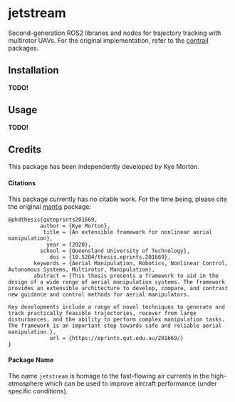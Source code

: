 # jetstream
Second-generation ROS2 libraries and nodes for trajectory tracking with multirotor UAVs. For the original implementation, refer to the [contrail](https://github.com/qutas/contrail) packages.

## Installation

**TODO!**

## Usage

**TODO!**

## Credits

This package has been independently developed by Kye Morton.

#### Citations

This package currently has no citable work. For the time being, please cite the original [mantis](https://github.com/pryre/mantis/) package:

```
@phdthesis{quteprints201669,
          author = {Kye Morton},
           title = {An extensible framework for nonlinear aerial manipulation},
            year = {2020},
          school = {Queensland University of Technology},
             doi = {10.5204/thesis.eprints.201669},
        keywords = {Aerial Manipulation, Robotics, Nonlinear Control, Autonomous Systems, Multirotor, Manipulation},
        abstract = {This thesis presents a framework to aid in the design of a wide range of aerial manipulation systems. The framework provides an extensible architecture to develop, compare, and contrast new guidance and control methods for aerial manipulators.

Key developments include a range of novel techniques to generate and track practically feasible trajectories, recover from large disturbances, and the ability to perform complex manipulation tasks. The framework is an important step towards safe and reliable aerial manipulation.},
             url = {https://eprints.qut.edu.au/201669/}
}
```

#### Package Name
The name `jetstream` is homage to the fast-flowing air currents in the high-atmosphere which can be used to improve aircraft performance (under specific conditions).
